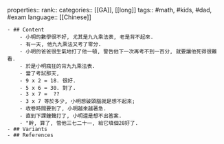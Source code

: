 properties::
rank::
categories:: [[GA]], [[long]] 
tags:: #math, #kids, #dad, #exam 
language:: [[Chinese]]

	- ## Content
		- 小明的數學很不好, 尤其是九九乘法表, 老是背不起來.
		- 有一天, 他九九乘法又考了零分.
		- 小明的爸爸很生氣地打了他一頓, 警告他下一次再考不到一百分, 就要讓他死得很難看.
		- 於是小明瘋狂的背九九乘法表.
		- 當了考試那天,
		- 9 x 2 = 18. 很好.
		- 5 x 6 = 30. 對了.
		- 3 x 7 =  ??
		- 3 x 7 等於多少, 小明想破頭腦就是想不起來;
		- 收卷時間要到了, 小明越來越著急.
		- 直到下課鐘聲打了, 小明還是想不出答案.
		- "幹, 算了, 管他三七二十一, 給它填個28好了.
	- ## Variants
	- ## References